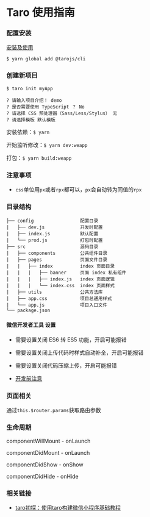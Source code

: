# Taro 使用指南

### 配置安装

[安装及使用](https://nervjs.github.io/taro/docs/GETTING-STARTED.html)

`$ yarn global add @tarojs/cli`

### 创建新项目

`$ taro init myApp`

```shell
? 请输入项目介绍！ demo
? 是否需要使用 TypeScript ？ No
? 请选择 CSS 预处理器（Sass/Less/Stylus） 无
? 请选择模板 默认模板
```

安装依赖：`$ yarn`

开始监听修改：`$ yarn dev:weapp`

打包：`$ yarn build:weapp`

### 注意事项

- `css`单位用`px`或者`rpx`都可以，`px`会自动转为同值的`rpx`

### 目录结构

```
├── config                 配置目录
|   ├── dev.js             开发时配置
|   ├── index.js           默认配置
|   └── prod.js            打包时配置
├── src                    源码目录
|   ├── components         公共组件目录
|   ├── pages              页面文件目录
|   |   ├── index          index 页面目录
|   |   |   ├── banner     页面 index 私有组件
|   |   |   ├── index.js   index 页面逻辑
|   |   |   └── index.css  index 页面样式
|   ├── utils              公共方法库
|   ├── app.css            项目总通用样式
|   └── app.js             项目入口文件
└── package.json
```

#### 微信开发者工具 设置

- 需要设置关闭 ES6 转 ES5 功能，开启可能报错
- 需要设置关闭上传代码时样式自动补全，开启可能报错
- 需要设置关闭代码压缩上传，开启可能报错

- [开发前注意](https://nervjs.github.io/taro/docs/before-dev-remind.html#小程序)

### 页面相关

通过`this.$router.params`获取路由参数

### 生命周期

componentWillMount - onLaunch

componentDidMount - onLaunch

componentDidShow - onShow

componentDidHide - onHide


### 相关链接

- [taro初探：使用taro构建微信小程序基础教程](https://www.jianshu.com/p/6fbe80bc2ab1)